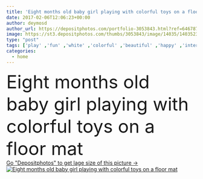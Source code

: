 ```yaml
---
title: 'Eight months old baby girl playing with colorful toys on a floor'
date: 2017-02-06T12:06:23+00:00
author: deymosd
author_url: https://depositphotos.com/portfolio-3053843.html?ref=64678756
image: https://st3.depositphotos.com/thumbs/3053843/image/14035/140352302/api_thumb_450.jpg?forcejpeg=true
type: "post"
tags: ['play' ,'fun' ,'white' ,'colorful' ,'beautiful' ,'happy' ,'interest' ,'person' ,'human' ,'one' ,'girl' ,'sitting' ,'beauty' ,'happiness' ,'joy' ,'cheerful' ,'portrait' ,'cute' ,'caucasian' ,'smile' ,'up' ,'healthy' ,'life' ,'sweet' ,'child' ,'little' ,'family' ,'mouth' ,'face' ,'childhood' ,'funny' ,'toy' ,'kid' ,'hand' ,'indoor' ,'home' ,'development' ,'innocence' ,'baby' ,'skill' ,'growing' ,'mat' ,'reach' ,'chewing' ,'rattle' ,'suck' ,'motoric' ]
categories: 
  - home
---
```

<div aling="center">
            <font size="60"> Eight months old baby girl playing with colorful toys on a floor mat</font>   
</div>
<div>
    <a href='https://st3.depositphotos.com/thumbs/3053843/image/14035/140352302/api_thumb_450.jpg?forcejpeg=true?ref=64678756' target=_blank > Go "Depositphotos" to get lage size of this picture ->
        <img href='https://st3.depositphotos.com/thumbs/3053843/image/14035/140352302/api_thumb_450.jpg?forcejpeg=true?ref=64678756' src='https://st3.depositphotos.com/3053843/14035/i/950/depositphotos_140352302-stock-photo-eight-months-old-baby-girl.jpg?forcejpeg=true' alt='Eight months old baby girl playing with colorful toys on a floor mat' >
    </a>
</div>
